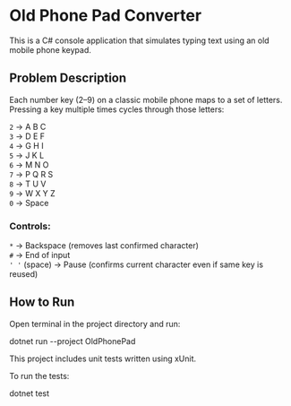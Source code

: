 ﻿# Old Phone Pad Converter

This is a C# console application that simulates typing text using an old mobile phone keypad.

## Problem Description

Each number key (2–9) on a classic mobile phone maps to a set of letters. Pressing a key multiple times cycles through those letters:

`2` → A B C  
`3` → D E F  
`4` → G H I  
`5` → J K L  
`6` → M N O  
`7` → P Q R S  
`8` → T U V  
`9` → W X Y Z  
`0` → Space

### Controls:

`*` → Backspace (removes last confirmed character)  
`#` → End of input  
`' '` (space) → Pause (confirms current character even if same key is reused)

## How to Run

Open terminal in the project directory and run:

dotnet run --project OldPhonePad

This project includes unit tests written using xUnit.

To run the tests:

dotnet test